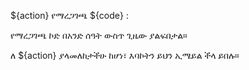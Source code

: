 ${action} የማረጋገጫ ${code} :

የማረጋገጫ ኮድ በአንድ ሰዓት ውስጥ ጊዜው ያልፍበታል።

ለ ${action} ያላመለከታችሁ ከሆነ፣ እባኮትን ይህን ኢሜይል ችላ ይበሉ።